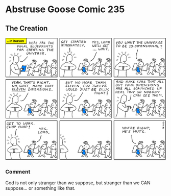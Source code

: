 # Abstruse Goose Comic 235
## The Creation

![image](God_is_one_strange_ol_josser.png)
### Comment
God is not only stranger than we suppose, but stranger than we CAN suppose... or something like that.
